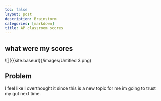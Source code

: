 ```yaml
---
toc: false
layout: post
description: Brainstorm 
categories: [markdown]
title: AP classroom scores
---
```



## what were my scores

![]({{site.baseurl}}/images/Untitled 3.png)

## Problem

I feel like I overthought it since this is a new topic for me im going to trust my gut next time.
